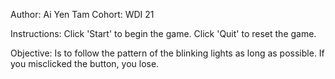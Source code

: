 Author: Ai Yen Tam
Cohort: WDI 21

Instructions:
Click 'Start' to begin the game.
Click 'Quit' to reset the game.

Objective:
Is to follow the pattern of the blinking lights as long as possible.
If you misclicked the button, you lose.